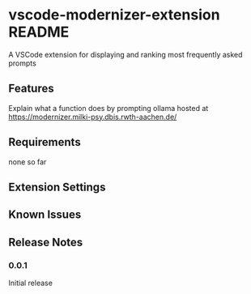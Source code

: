 # vscode-modernizer-extension README

A VSCode extension for displaying and ranking most frequently asked prompts

## Features

Explain what a function does by prompting ollama hosted at https://modernizer.milki-psy.dbis.rwth-aachen.de/

## Requirements

none so far

## Extension Settings


## Known Issues


## Release Notes


### 0.0.1

Initial release 
